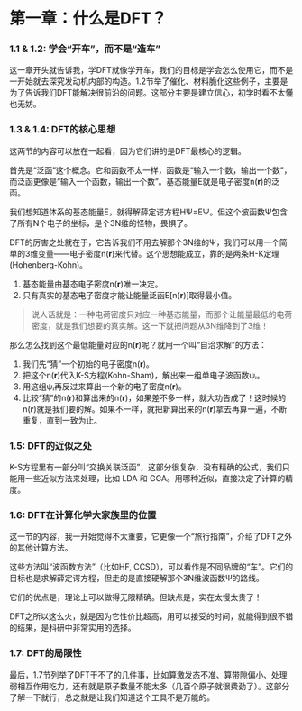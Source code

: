 # 第一章：什么是DFT？

### 1.1 & 1.2: 学会“开车”，而不是“造车”

这一章开头就告诉我，学DFT就像学开车，我们的目标是学会怎么使用它，而不是一开始就去深究发动机内部的构造。1.2节举了催化、材料脆化这些例子，主要是为了告诉我们DFT能解决很前沿的问题。这部分主要是建立信心，初学时看不太懂也无妨。

### 1.3 & 1.4: DFT的核心思想

这两节的内容可以放在一起看，因为它们讲的是DFT最核心的逻辑。

首先是“泛函”这个概念。它和函数不太一样，函数是“输入一个数，输出一个数”，而泛函更像是“输入一个函数，输出一个数”。基态能量E就是电子密度n(**r**)的泛函。

我们想知道体系的基态能量E，就得解薛定谔方程HΨ=EΨ。但这个波函数Ψ包含了所有N个电子的坐标，是个3N维的怪物，畏惧了。

DFT的厉害之处就在于，它告诉我们不用去解那个3N维的Ψ，我们可以用一个简单的3维变量——电子密度n(**r**)来代替。这个思想能成立，靠的是两条H-K定理(Hohenberg-Kohn)。

1.  基态能量由基态电子密度n(**r**)唯一决定。
2.  只有真实的基态电子密度才能让能量泛函E[n(**r**)]取得最小值。

> 说人话就是：一种电荷密度只对应一种基态能量，而那个让能量最低的电荷密度，就是我们想要的真实解。这一下就把问题从3N维降到了3维！

那么怎么找到这个最低能量对应的n(**r**)呢？就用一个叫“自洽求解”的方法：

1.  我们先“猜”一个初始的电子密度n(**r**)。
2.  把这个n(**r**)代入K-S方程(Kohn-Sham)，解出来一组单电子波函数ψᵢ。
3.  用这组ψᵢ再反过来算出一个新的电子密度n(**r**)。
4.  比较“猜”的n(**r**)和算出来的n(**r**)，如果差不多一样，就大功告成了！这时候的n(**r**)就是我们要的解。如果不一样，就把新算出来的n(**r**)拿去再算一遍，不断重复，直到一致为止。

### 1.5: DFT的近似之处

K-S方程里有一部分叫“交换关联泛函”，这部分很复杂，没有精确的公式，我们只能用一些近似方法来处理，比如 LDA 和 GGA。用哪种近似，直接决定了计算的精度。

### 1.6: DFT在计算化学大家族里的位置

这一节的内容，我一开始觉得不太重要，它更像一个“旅行指南”，介绍了DFT之外的其他计算方法。

这些方法叫“波函数方法”（比如HF, CCSD），可以看作是不同品牌的“车”。它们的目标也是求解薛定谔方程，但走的是直接硬解那个3N维波函数Ψ的路线。

它们的优点是，理论上可以做得无限精确。但缺点是，实在太慢太贵了！

DFT之所以这么火，就是因为它性价比超高，用可以接受的时间，就能得到很不错的结果，是科研中非常实用的选择。

### 1.7: DFT的局限性

最后，1.7节列举了DFT干不了的几件事，比如算激发态不准、算带隙偏小、处理弱相互作用吃力，还有就是原子数量不能太多（几百个原子就很费劲了）。这部分了解一下就行，总之就是让我们知道这个工具不是万能的。

